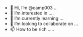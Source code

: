 - 👋 Hi, I’m @camp003 ..
- 👀 I’m interested in ....
- 🌱 I’m currently learning ...
- 💞️ I’m looking to collaborate on ...
- 📫 How to be rich .....

<!---
camp003/camp003 is a ✨ special ✨ repository because its `README.md` (this file) appears on your GitHub profile.
You can click the Preview link to take a look at your changes.
--->
